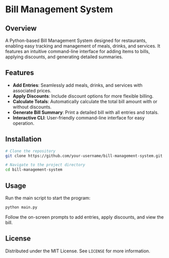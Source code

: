 # Bill Management System

## Overview
A Python-based Bill Management System designed for restaurants, enabling easy tracking and management of meals, drinks, and services. It features an intuitive command-line interface for adding items to bills, applying discounts, and generating detailed summaries.

## Features
- **Add Entries**: Seamlessly add meals, drinks, and services with associated prices.
- **Apply Discounts**: Include discount options for more flexible billing.
- **Calculate Totals**: Automatically calculate the total bill amount with or without discounts.
- **Generate Bill Summary**: Print a detailed bill with all entries and totals.
- **Interactive CLI**: User-friendly command-line interface for easy operation.

## Installation
```bash
# Clone the repository
git clone https://github.com/your-username/bill-management-system.git

# Navigate to the project directory
cd bill-management-system
```

## Usage
Run the main script to start the program:
```bash
python main.py
```

Follow the on-screen prompts to add entries, apply discounts, and view the bill.

## License
Distributed under the MIT License. See `LICENSE` for more information.

